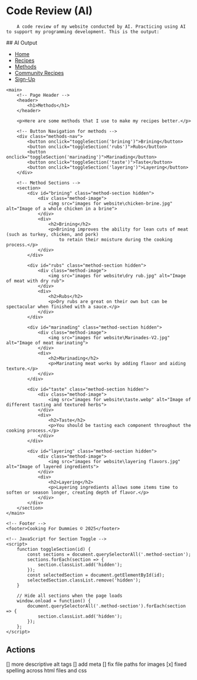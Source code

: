 # Code Review (AI) 
        A code review of my website conducted by AI. Practicing using AI to support my programming development. This is the output:
## AI Output 
<!DOCTYPE html>
<html>
<head>
    <title>Methods</title>
    <link rel="stylesheet" href="CFD.css">

</head>
<body>
    <!-- Navigation Bar -->
    <nav> 
        <ul>
            <li><a href="CFD.html">Home</a></li>
            <li><a href="Recipies.html">Recipes</a></li>
            <li><a href="Methods.html">Methods</a></li>
            <li><a href="Community Recipies.html">Community Recipes</a></li>
            <li><a href="SignUp.html">Sign-Up</a></li>
        </ul>
    </nav>

    <main>
        <!-- Page Header -->
        <header>
            <h1>Methods</h1>
        </header>

        <p>Here are some methods that I use to make my recipes better.</p>

        <!-- Button Navigation for methods -->
        <div class="methods-nav">
            <button onclick="toggleSection('brining')">Brining</button>
            <button onclick="toggleSection('rubs')">Rubs</button>
            <button onclick="toggleSection('marinading')">Marinading</button>
            <button onclick="toggleSection('taste')">Taste</button>
            <button onclick="toggleSection('layering')">Layering</button>
        </div>

        <!-- Method Sections -->
        <section>
            <div id="brining" class="method-section hidden">
                <div class="method-image">
                    <img src="images for website\chicken-brine.jpg" alt="Image of a whole chicken in a brine"> 
                </div>
                <div>
                    <h2>Brining</h2>
                    <p>Brining improves the ability for lean cuts of meat (such as turkey, chicken, and pork) 
                        to retain their moisture during the cooking process.</p>
                </div>
            </div>

            <div id="rubs" class="method-section hidden">
                <div class="method-image">
                    <img src="images for website\dry rub.jpg" alt="Image of meat with dry rub">
                </div>
                <div>
                    <h2>Rubs</h2>
                    <p>Dry rubs are great on their own but can be spectacular when finished with a sauce.</p>
                </div>
            </div>

            <div id="marinading" class="method-section hidden">
                <div class="method-image">
                    <img src="images for website\Marinades-V2.jpg" alt="Image of meat marinating">
                </div>
                <div>
                    <h2>Marinading</h2>
                    <p>Marinating meat works by adding flavor and aiding texture.</p>
                </div>
            </div>

            <div id="taste" class="method-section hidden">
                <div class="method-image">
                    <img src="images for website\taste.webp" alt="Image of different tasting and textured herbs">
                </div>
                <div>
                    <h2>Taste</h2>
                    <p>You should be tasting each component throughout the cooking process.</p>
                </div>
            </div>

            <div id="layering" class="method-section hidden">
                <div class="method-image">
                    <img src="images for website\layering flavors.jpg" alt="Image of layered ingredients">
                </div>
                <div>
                    <h2>Layering</h2>
                    <p>Layering ingredients allows some items time to soften or season longer, creating depth of flavor.</p>
                </div>
            </div>
        </section>
    </main>

    <!-- Footer -->
    <footer>Cooking For Dummies © 2025</footer>

    <!-- JavaScript for Section Toggle -->
    <script>
        function toggleSection(id) {
            const sections = document.querySelectorAll('.method-section');
            sections.forEach(section => {
                section.classList.add('hidden');
            });
            const selectedSection = document.getElementById(id);
            selectedSection.classList.remove('hidden');
        }

        // Hide all sections when the page loads
        window.onload = function() {
            document.querySelectorAll('.method-section').forEach(section => {
                section.classList.add('hidden');
            });
        };
    </script>
</body>
</html>

## Actions
[] more descriptive alt tags 
[] add meta 
[] fix file paths for images 
[x] fixed spelling across html files and css

